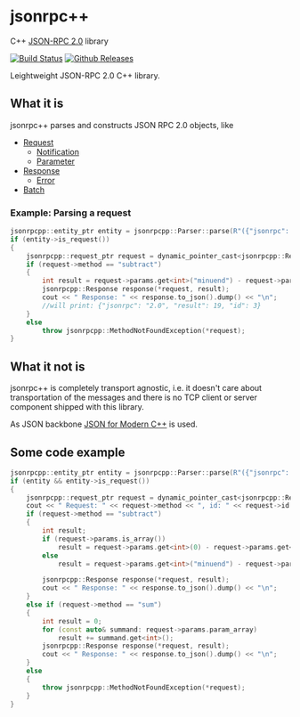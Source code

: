 # jsonrpc++

C++ [JSON-RPC 2.0](http://www.jsonrpc.org/specification) library

[![Build Status](https://travis-ci.org/badaix/jsonrpcpp.svg?branch=master)](https://travis-ci.org/badaix/jsonrpcpp)
[![Github Releases](https://img.shields.io/github/release/badaix/jsonrpcpp.svg)](https://github.com/badaix/jsonrpcpp/releases)

Leightweight JSON-RPC 2.0 C++ library.

## What it is

jsonrpc++ parses and constructs JSON RPC 2.0 objects, like

* [Request](http://www.jsonrpc.org/specification#request_object)
  * [Notification](http://www.jsonrpc.org/specification#notification)
  * [Parameter](http://www.jsonrpc.org/specification#parameter_structures)
* [Response](http://www.jsonrpc.org/specification#response_object)
  * [Error](http://www.jsonrpc.org/specification#error_object)
* [Batch](http://www.jsonrpc.org/specification#batch)

### Example: Parsing a request

```c++
jsonrpcpp::entity_ptr entity = jsonrpcpp::Parser::parse(R"({"jsonrpc": "2.0", "method": "subtract", "params": {"subtrahend": 23, "minuend": 42}, "id": 3})");
if (entity->is_request())
{
	jsonrpcpp::request_ptr request = dynamic_pointer_cast<jsonrpcpp::Request>(entity);
	if (request->method == "subtract")
	{
		int result = request->params.get<int>("minuend") - request->params.get<int>("subtrahend");
		jsonrpcpp::Response response(*request, result);
		cout << " Response: " << response.to_json().dump() << "\n";
		//will print: {"jsonrpc": "2.0", "result": 19, "id": 3}
	}
	else
		throw jsonrpcpp::MethodNotFoundException(*request);
}
```

## What it not is

jsonrpc++ is completely transport agnostic, i.e. it doesn't care about transportation of the messages and there is no TCP client or server component shipped with this library.

As JSON backbone [JSON for Modern C++](https://nlohmann.github.io/json/) is used.

## Some code example

```c++
jsonrpcpp::entity_ptr entity = jsonrpcpp::Parser::parse(R"({"jsonrpc": "2.0", "method": "subtract", "params": {"subtrahend": 23, "minuend": 42}, "id": 3})");
if (entity && entity->is_request())
{
	jsonrpcpp::request_ptr request = dynamic_pointer_cast<jsonrpcpp::Request>(entity);
	cout << " Request: " << request->method << ", id: " << request->id << ", has params: " << !request->params.is_null() << "\n";
	if (request->method == "subtract")
	{
		int result;
		if (request->params.is_array())
			result = request->params.get<int>(0) - request->params.get<int>(1);
		else
			result = request->params.get<int>("minuend") - request->params.get<int>("subtrahend");

		jsonrpcpp::Response response(*request, result);
		cout << " Response: " << response.to_json().dump() << "\n";
	}
	else if (request->method == "sum")
	{
		int result = 0;
		for (const auto& summand: request->params.param_array)
			result += summand.get<int>();
		jsonrpcpp::Response response(*request, result);
		cout << " Response: " << response.to_json().dump() << "\n";
	}
	else 
	{
		throw jsonrpcpp::MethodNotFoundException(*request);
	}
}
```
